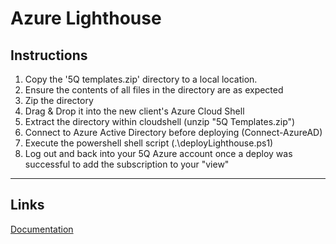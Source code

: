 # Azure Lighthouse

## Instructions

1. Copy the '5Q templates.zip' directory to a local location. 
2. Ensure the contents of all files in the directory are as expected
3. Zip the directory
4. Drag & Drop it into the new client's Azure Cloud Shell
5. Extract the directory within cloudshell (unzip "5Q Templates.zip")
6. Connect to Azure Active Directory before deploying (Connect-AzureAD)
7. Execute the powershell shell script (.\deployLighthouse.ps1)
8. Log out and back into your 5Q Azure account once a deploy was successful to add the subscription to your "view"

---

## Links

[Documentation](https://docs.microsoft.com/en-us/azure/lighthouse/)
